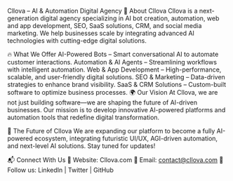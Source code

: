 Cllova – AI & Automation Digital Agency
🚀 About Cllova
Cllova is a next-generation digital agency specializing in AI bot creation, automation, web and app development, SEO, SaaS solutions, CRM, and social media marketing. We help businesses scale by integrating advanced AI technologies with cutting-edge digital solutions.

🔥 What We Offer
AI-Powered Bots – Smart conversational AI to automate customer interactions.
Automation & AI Agents – Streamlining workflows with intelligent automation.
Web & App Development – High-performance, scalable, and user-friendly digital solutions.
SEO & Marketing – Data-driven strategies to enhance brand visibility.
SaaS & CRM Solutions – Custom-built software to optimize business processes.
🌍 Our Vision
At Cllova, we are not just building software—we are shaping the future of AI-driven businesses. Our mission is to develop innovative AI-powered platforms and automation tools that redefine digital transformation.

🤖 The Future of Cllova
We are expanding our platform to become a fully AI-powered ecosystem, integrating futuristic UI/UX, AGI-driven automation, and next-level AI solutions. Stay tuned for updates!

📬 Connect With Us
🔗 Website: Cllova.com
📧 Email: contact@cllova.com
📱 Follow us: LinkedIn | Twitter | GitHub
